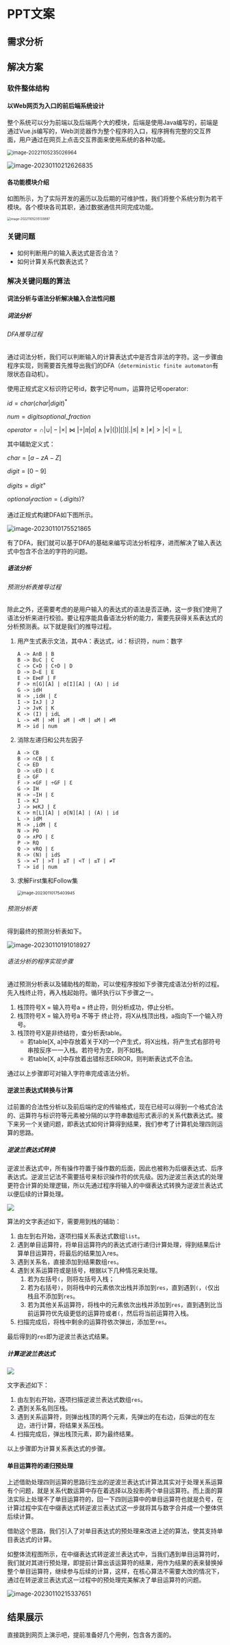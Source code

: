 # PPT文案

## 需求分析



## 解决方案

### 软件整体结构

#### 以Web网页为入口的前后端系统设计

整个系统可以分为前端以及后端两个大的模块，后端是使用Java编写的，前端是通过Vue.js编写的，Web浏览器作为整个程序的入口，程序拥有完整的交互界面，用户通过在网页上点击交互界面来使用系统的各种功能。

<img src=".\assets\软件总体结构和功能模块设计.drawio.png" alt="image-20221105235026964" style="zoom: 80%;" />

![image-20230110212626835](assets\image-20230110212626835.png)

#### 各功能模块介绍

如图所示，为了实际开发的遍历以及后期的可维护性，我们将整个系统分割为若干模块。各个模块各司其职，通过数据通信共同完成功能。

<img src=".\assets\模块之间的层次结构以及模块间的调用关系.drawio.png" alt="image-20221105235133897" style="zoom:50%;" />

### 关键问题

- 如何判断用户的输入表达式是否合法？
- 如何计算关系代数表达式？

### 解决关键问题的算法

#### 词法分析与语法分析解决输入合法性问题

##### 词法分析

###### DFA推导过程

通过词法分析，我们可以判断输入的计算表达式中是否含非法的字符。这一步骤由程序实现，则需要首先推导出我们的DFA（`deterministic finite automaton`有限状态自动机）。

使用正规式定义标识符记号id，数字记号num，运算符记号operator:

$id = char(char|digit)^*$

$num = digits optional\_fraction$

$operator = ∩|∪|−|×|⋈|÷|π|σ|∧|∨|(|)|[|]|.|≤|≥|≠|>|<|=|,$

其中辅助定义式：

$char = [a-zA-Z]$

$digit = [0-9]$

$digits = digit^+$

$optional_fraction = (.digits)?$

通过正规式构建DFA如下图所示。

![image-20230110175521865](D:\Relational-Algebra-Operation-System\doc\assets\image-20230110175521865.png)

有了DFA，我们就可以基于DFA的基础来编写词法分析程序，进而解决了输入表达式中包含不合法的字符的问题。

##### 语法分析

###### 预测分析表推导过程

除此之外，还需要考虑的是用户输入的表达式的语法是否正确，这一步我们使用了语法分析来进行校验。要让程序能具备语法分析的能力，需要先获得关系表达式的分析预测表。以下就是我们的推导过程。

1. 用产生式表示文法，其中A：表达式，id：标识符，num：数字

   ```
   A -> A∩B | B
   B -> B∪C | C
   C -> C×D | C÷D | D
   D -> D−E | E
   E -> E⋈F | F
   F -> π[G][A] | σ[I][A] | (A) | id
   G -> idH
   H -> ,idH | Ɛ
   I -> I∧J | J
   J -> J∨K | K
   K -> (I) | idL
   L -> =M | >M | ≥M | <M | ≤M | ≠M
   M -> id | num
   ```

2. 消除左递归和公共左因子

   ```
   A -> CB
   B -> ∩CB | Ɛ
   C -> ED
   D -> ∪ED | Ɛ
   E -> GF
   F -> ×GF | ÷GF | Ɛ
   G -> IH
   H -> −IH | Ɛ
   I -> KJ
   J -> ⋈KJ | Ɛ
   K -> π[L][A] | σ[N][A] | (A) | id
   L -> idM
   M -> ,idM | Ɛ
   N -> PO
   O -> ∧PO | Ɛ
   P -> RQ
   Q -> ∨RQ | Ɛ
   R -> (N) | idS
   S -> =T | >T | ≥T | <T | ≤T | ≠T
   T -> id | num
   ```

3. 求解First集和Follow集

   <img src="D:\Relational-Algebra-Operation-System\doc\assets\image-20230110175403945.png" alt="image-20230110175403945" style="zoom:67%;" />

###### 预测分析表

得到最终的预测分析表如下。

![image-20230110191018927](assets\image-20230110191018927.png)

###### 语法分析的程序实现步骤

通过预测分析表以及辅助栈的帮助，可以使程序按如下步骤完成语法分析的过程。先入栈终止符，再入栈起始符。循环执行以下步骤之一。

1. 栈顶符号X = 输入符号a = 终止符，则分析成功，停止分析。
2. 栈顶符号X = 输入符号a 不等于 终止符，将X从栈顶出栈，a指向下一个输入符号。
3. 栈顶符号X是非终结符，查分析表table。
   - 若table[X, a]中存放着关于X的一个产生式，将X出栈，将产生式右部符号串按反序一一入栈。若符号为空，则不如栈。
   - 若table[X, a]中存放着出错标志ERROR，则判断表达式不合法。

通过以上步骤即可对输入字符串完成语法分析。

#### 逆波兰表达式转换与计算

过前置的合法性分析以及前后端约定的传输格式，现在已经可以得到一个格式合法的、运算符与标识符等元素被分隔的以字符串数组形式表示的关系代数表达式。接下来另一个关键问题，即表达式如何计算得到结果，我们参考了计算机处理四则运算的思路。

##### 逆波兰表达式转换

逆波兰表达式中，所有操作符置于操作数的后面，因此也被称为后缀表达式、后序表达式。逆波兰记法不需要括号来标识操作符的优先级。因为逆波兰表达式的处理更符合计算的处理逻辑，所以先通过程序将输入的中缀表达式转换为逆波兰表达式以便后续的计算处理。

![](.\assets\中缀转后缀流程图.png)

算法的文字表述如下，需要用到栈的辅助：

1. 由左到右开始，逐项扫描关系表达式数组`list`。
2. 遇到单目运算符，将单目运算符内的表达式进行递归计算处理，得到结果后计算单目运算符，将最后的结果加入res。
3. 遇到关系名，直接添加到结果数组`res`。
4. 遇到关系运算符或是括号，根据以下几种情况来处理。
   1. 若为左括号`(`，则将左括号入栈；
   2. 若为右括号`)`，则将栈中的元素依次出栈并添加到`res`，直到遇到`(`，`(`仅出栈且不添加到`res`。
   3. 若为其他关系运算符，将栈中的元素依次出栈并添加到`res`，直到遇到比当前运算符优先级更低的运算符或者`(`，然后将当前运算符入栈。
5. 扫描完成后，将栈中剩余的运算符依次弹出，添加至`res`。

最后得到的`res`即为逆波兰表达式结果。

##### 计算逆波兰表达式

![](.\assets\计算后缀表达式流程图.png)

文字表述如下：

1. 由左到右开始，逐项扫描逆波兰表达式数组`res`。
2. 遇到关系名则压栈。
3. 遇到关系运算符，则弹出栈顶的两个元素，先弹出的在右边，后弹出的在左边，进行计算，将结果关系压栈。
4. 扫描完成后，弹出栈顶元素，即为最终结果。

以上步骤即为计算关系表达式的步骤。

#### 单目运算符的递归预处理

上述借助处理四则运算的思路衍生出的逆波兰表达式计算法其实对于处理关系运算有个问题，就是关系代数运算中存在着选择以及投影两个单目运算符。而上面的算法实际上处理不了单目运算符的，回一下四则运算中的单目运算符也就是负号，在计算过程中实在中缀表达式转逆波兰表达式这一步就将其与数字合并成一个整体供后续计算。

借助这个思路，我们引入了对单目表达式的预处理来改进上述的算法，使其支持单目表达式的计算。

如整体流程图所示，在中缀表达式转逆波兰表达式中，当我们遇到单目运算符时，我们就对其进行预处理，即提前计算出该运算符的结果，用作为结果的表来替换掉整个单目运算符，继续参与后续的计算，这样，在核心算法不需要大改的情况下，通过在转逆波兰表达式这一过程中的预处理完美解决了单目运算符的问题。

![image-20230110215337651](assets\框选.png)

## 结果展示

直接跳到网页上演示吧，提前准备好几个用例，包含各方面的。